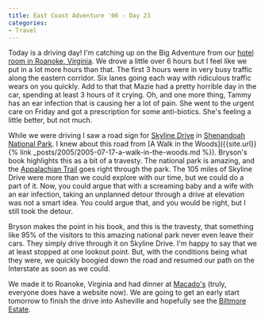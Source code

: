 ```yaml
---
title: East Coast Adventure '06 - Day 23
categories:
- Travel
---
```


Today is a driving day! I'm catching up on the Big Adventure from our [hotel room in Roanoke, Virginia](http://www.google.com/maps?hl=en&lr=&client=firefox-a&q=baymont+inn&near=Roanoke,+VA&cid=0,0,5515030812881642132&ie=UTF8&om=1&z=16&ll=37.322395,-80.032355&spn=0.002116,0.020127). We drove a little over 6 hours but I feel like we put in a lot more hours than that. The first 3 hours were in very busy traffic along the eastern corridor. Six lanes going each way with ridiculous traffic wears on you quickly. Add to that that Mazie had a pretty horrible day in the car, spending at least 3 hours of it crying. Oh, and one more thing, Tammy has an ear infection that is causing her a lot of pain. She went to the urgent care on Friday and got a prescription for some anti-biotics. She's feeling a little better, but not much.

While we were driving I saw a road sign for [Skyline Drive](http://www.nps.gov/shen/planyourvisit/driving-skyline-drive.htm) in [Shenandoah National Park](http://www.nps.gov/shen/). I knew about this road from [A Walk in the Woods]({{site.url}}{% link _posts/2005/2005-07-17-a-walk-in-the-woods.md %}). Bryson's book highlights this as a bit of a travesty. The national park is amazing, and the [Appalachian Trail](http://www.appalachiantrail.org/) goes right through the park. The 105 miles of Skyline Drive were more than we could explore with our time, but we could do a part of it. Now, you could argue that with a screaming baby and a wife with an ear infection, taking an unplanned detour through a drive at elevation was not a smart idea. You could argue that, and you would be right, but I still took the detour.

Bryson makes the point in his book, and this is the travesty, that something like 95% of the visitors to this amazing national park never even leave their cars. They simply drive through it on Skyline Drive. I'm happy to say that we at least stopped at one lookout point. But, with the conditions being what they were, we quickly boogied down the road and resumed our path on the Interstate as soon as we could.

We made it to Roanoke, Virginia and had dinner at [Macado's](http://www.macados.com/) (truly, everyone does have a website now). We are going to get an early start tomorrow to finish the drive into Asheville and hopefully see the [Biltmore Estate](http://www.biltmore.com/).

